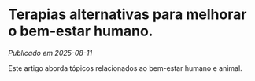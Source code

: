 # Terapias alternativas para melhorar o bem-estar humano.

*Publicado em 2025-08-11*

Este artigo aborda tópicos relacionados ao bem-estar humano e animal.
